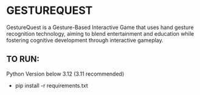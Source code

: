 # GESTUREQUEST

GestureQuest is a Gesture-Based Interactive Game that uses hand gesture recognition technology, aiming to blend entertainment and education while fostering cognitive development through interactive gameplay.


## TO RUN:
Python Version below 3.12 (3.11 recommended)
- pip install -r requirements.txt
